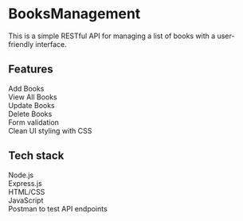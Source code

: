 # BooksManagement
This is a simple RESTful API for managing a list of books with a user-friendly interface.
<br>

## Features
Add Books
<br>
View All Books
<br>
Update Books
<br>
Delete Books
<br>
Form validation
<br>
Clean UI styling with CSS

## Tech stack
Node.js
<br>
Express.js
<br>
HTML/CSS
<br>
JavaScript
<br>
Postman to test API endpoints


